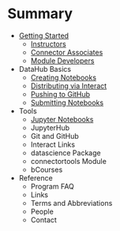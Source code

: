# Summary

* [Getting Started](README.md)
  * [Instructors](/getting-started/instructors.md)
  * [Connector Associates](/getting-started/connector-associates.md)
  * [Module Developers](/getting-started/module-developers.md)
* DataHub Basics
  * [Creating Notebooks](/datahub-basics/submitting-notebooks.md)
  * [Distributing via Interact](/datahub-basics/distributing-via-interact.md)
  * [Pushing to GitHub](/datahub-basics/pushing-to-github.md)
  * [Submitting Notebooks](/datahub-basics/submitting-notebooks.md)
* Tools
  * [Jupyter Notebooks](jupyter-notebooks.md)
  * JupyterHub
  * Git and GitHub
  * Interact Links
  * datascience Package
  * connectortools Module
  * bCourses
* Reference
  * Program FAQ
  * Links
  * Terms and Abbreviations
  * People
  * Contact

